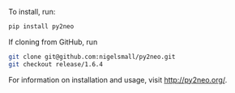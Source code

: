 To install, run:
```bash
pip install py2neo
```

If cloning from GitHub, run
```bash
git clone git@github.com:nigelsmall/py2neo.git
git checkout release/1.6.4
```

For information on installation and usage, visit http://py2neo.org/.
